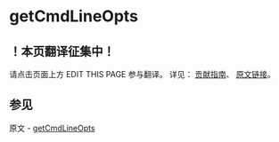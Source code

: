 # getCmdLineOpts

## ！本页翻译征集中！

请点击页面上方 EDIT THIS PAGE 参与翻译。
详见：
[贡献指南]( https://github.com/JinMuInfo/MongoDB-Manual-zh/blob/master/CONTRIBUTING.md )、
[原文链接](  https://docs.mongodb.com/manual/reference/command/getCmdLineOpts/  )。

## 参见

原文 - [getCmdLineOpts]( https://docs.mongodb.com/manual/reference/command/getCmdLineOpts/ )

